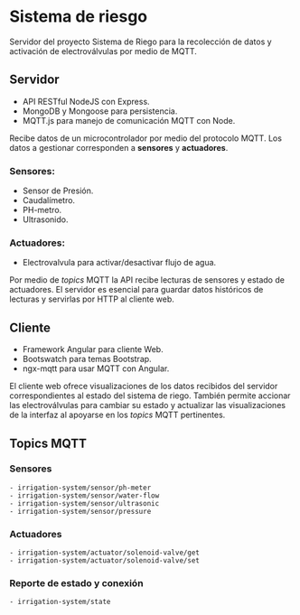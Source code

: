 # Sistema de riesgo
Servidor del proyecto Sistema de Riego para la recolección de datos y activación de electroválvulas por medio de MQTT.

## Servidor
- API RESTful NodeJS con Express.
- MongoDB y Mongoose para persistencia.
- MQTT.js para manejo de comunicación MQTT con Node.

Recibe datos de un microcontrolador por medio del protocolo MQTT. Los datos a gestionar corresponden a **sensores** y **actuadores**. 

### Sensores:
- Sensor de Presión.
- Caudalímetro.
- PH-metro.
- Ultrasonido.

### Actuadores:
- Electrovalvula para activar/desactivar flujo de agua.

Por medio de *topics* MQTT la API recibe lecturas de sensores y estado de actuadores. El servidor es esencial para guardar datos históricos de lecturas y servirlas por HTTP al cliente web.

## Cliente
- Framework Angular para cliente Web.
- Bootswatch para temas Bootstrap.
- ngx-mqtt para usar MQTT con Angular.

El cliente web ofrece visualizaciones de los datos recibidos del servidor correspondientes al estado del sistema de riego. También permite accionar las electroválvulas para cambiar su estado y actualizar las visualizaciones de la interfaz al apoyarse en los *topics* MQTT pertinentes.

## Topics MQTT
### Sensores
```
- irrigation-system/sensor/ph-meter
- irrigation-system/sensor/water-flow
- irrigation-system/sensor/ultrasonic
- irrigation-system/sensor/pressure
```
### Actuadores
```
- irrigation-system/actuator/solenoid-valve/get
- irrigation-system/actuator/solenoid-valve/set
```
### Reporte de estado y conexión
```
- irrigation-system/state
```
